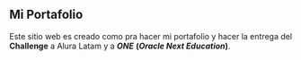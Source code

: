 ## Mi Portafolio

Este sitio web es creado como pra hacer mi portafolio y hacer la entrega del **Challenge** a Alura Latam y a ***ONE*** **(*Oracle Next Education*)**.

